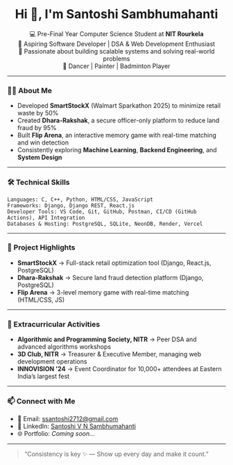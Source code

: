 <h1 align="center">Hi 👋, I'm Santoshi Sambhumahanti</h1>

<p align="center">
💻 Pre-Final Year Computer Science Student at <strong>NIT Rourkela</strong><br>
🚀 Aspiring Software Developer | DSA & Web Development Enthusiast<br>
🌟 Passionate about building scalable systems and solving real-world problems<br>
🎨 Dancer | Painter | Badminton Player
</p>

---

### 👩‍💻 About Me
- Developed **SmartStockX** (Walmart Sparkathon 2025) to minimize retail waste by 50%  
- Created **Dhara-Rakshak**, a secure officer-only platform to reduce land fraud by 95%  
- Built **Flip Arena**, an interactive memory game with real-time matching and win detection  
- Consistently exploring **Machine Learning**, **Backend Engineering**, and **System Design**

---

### 🛠️ Technical Skills
```
Languages: C, C++, Python, HTML/CSS, JavaScript
Frameworks: Django, Django REST, React.js
Developer Tools: VS Code, Git, GitHub, Postman, CI/CD (GitHub Actions), API Integration
Databases & Hosting: PostgreSQL, SQLite, NeonDB, Render, Vercel
```

---



### 🧪 Project Highlights
- **SmartStockX** → Full-stack retail optimization tool (Django, React.js, PostgreSQL)  
- **Dhara-Rakshak** → Secure land fraud detection platform (Django, PostgreSQL)  
- **Flip Arena** → 3-level memory game with real-time matching (HTML/CSS, JS)

---

### 💼 Extracurricular Activities
- **Algorithmic and Programming Society, NITR** → Peer DSA and advanced algorithms workshops  
- **3D Club, NITR** → Treasurer & Executive Member, managing web development operations  
- **INNOVISION '24** → Event Coordinator for 10,000+ attendees at Eastern India’s largest fest

---

### 📫 Connect with Me
- 📧 Email: ssantoshi2712@gmail.com  
- 💼 LinkedIn: [Santoshi V N Sambhumahanti](https://www.linkedin.com/in/santoshisambhumahanti/)  
- 🌐 Portfolio: *Coming soon...*

---

> “Consistency is key ✨ — Show up every day and make it count.”


